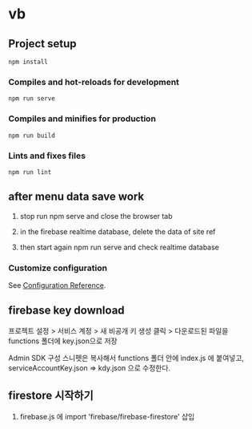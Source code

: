 # vb

## Project setup
```
npm install
```

### Compiles and hot-reloads for development
```
npm run serve
```

### Compiles and minifies for production
```
npm run build
```

### Lints and fixes files
```
npm run lint
```

## after menu data save work

1. stop run npm serve and close the browser tab

2. in the firebase realtime database, delete the data of site ref

3. then start again npm run serve and check realtime database 

### Customize configuration
See [Configuration Reference](https://cli.vuejs.org/config/).

## firebase key download
프로젝트 설정 > 서비스 계정 > 새 비공개 키 생성 클릭 > 다운로드된 파일을 functions 폴더에 key.json으로 저장

Admin SDK 구성 스니펫은 복사해서 functions 폴더 안에 index.js 에 붙여넣고,
serviceAccountKey.json => kdy.json 으로 수정한다.


## firestore 시작하기
1. firebase.js 에 import 'firebase/firebase-firestore'  삽입

